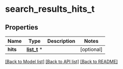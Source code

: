 # search_results_hits_t

## Properties
Name | Type | Description | Notes
------------ | ------------- | ------------- | -------------
**hits** | [**list_t**](search_result.md) \* |  | [optional] 

[[Back to Model list]](../README.md#documentation-for-models) [[Back to API list]](../README.md#documentation-for-api-endpoints) [[Back to README]](../README.md)


